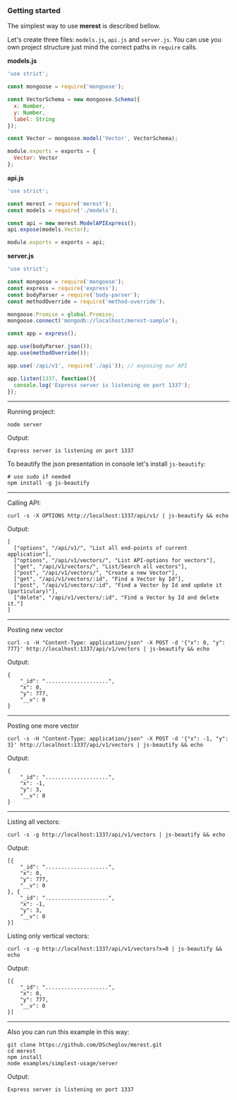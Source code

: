 ### Getting started

The simplest way to use **merest** is described bellow.

Let's create three files: `models.js`, `api.js` and `server.js`.
You can use you own project structure just mind the correct paths
in `require` calls.


**models.js**
```javascript
'use strict';

const mongoose = require('mongoose');

const VectorSchema = new mongoose.Schema({
  x: Number,
  y: Number,
  label: String
});

const Vector = mongoose.model('Vector', VectorSchema);

module.exports = exports = {
  Vector: Vector
};
```

**api.js**
```javascript
'use strict';

const merest = require('merest');
const models = require('./models');

const api = new merest.ModelAPIExpress();
api.expose(models.Vector);

module.exports = exports = api;
```

**server.js**
```javascript
'use strict';

const mongoose = require('mongoose');
const express = require('express');
const bodyParser = require('body-parser');
const methodOverride = require('method-override');

mongoose.Promise = global.Promise;
mongoose.connect('mongodb://localhost/merest-sample');

const app = express();

app.use(bodyParser.json());
app.use(methodOverride());

app.use('/api/v1', require('./api')); // exposing our API

app.listen(1337, function(){
  console.log('Express server is listening on port 1337');
});
```

-----------------------------------------------------------
Running project:
```shell
node server
```

Output:
```shell
Express server is listening on port 1337
```

To beautify the json presentation in console let's install `js-beautify`:
```shell
# use sudo if needed
npm install -g js-beautify
```


-----------------------------------------------------------
Calling API:
```shell
curl -s -X OPTIONS http://localhost:1337/api/v1/ | js-beautify && echo
```


Output:
```shell
[
  ["options", "/api/v1/", "List all end-points of current application"],
  ["options", "/api/v1/vectors/", "List API-options for vectors"],
  ["get", "/api/v1/vectors/", "List/Search all vectors"],
  ["post", "/api/v1/vectors/", "Create a new Vector"],
  ["get", "/api/v1/vectors/:id", "Find a Vector by Id"],
  ["post", "/api/v1/vectors/:id", "Find a Vector by Id and update it (particulary)"],
  ["delete", "/api/v1/vectors/:id", "Find a Vector by Id and delete it."]
]
```

----------------------------------------------
Posting new vector
```shell
curl -s -H "Content-Type: application/json" -X POST -d '{"x": 0, "y": 777}' http://localhost:1337/api/v1/vectors | js-beautify && echo
```

Output:
```shell
{
    "_id": "....................",
    "x": 0,
    "y": 777,
    "__v": 0
}
```


----------------------------------------------
Posting one more vector
```shell
curl -s -H "Content-Type: application/json" -X POST -d '{"x": -1, "y": 3}' http://localhost:1337/api/v1/vectors | js-beautify && echo
```

Output:
```shell
{
    "_id": "....................",
    "x": -1,
    "y": 3,
    "__v": 0
}
```

----------------------------------------------
Listing all vectors:
```shell
curl -s -g http://localhost:1337/api/v1/vectors | js-beautify && echo
```
Output:
```shell
[{
    "_id": "....................",
    "x": 0,
    "y": 777,
    "__v": 0
}, {
    "_id": "....................",
    "x": -1,
    "y": 3,
    "__v": 0
}]
```

Listing only vertical vectors:
```shell
curl -s -g http://localhost:1337/api/v1/vectors?x=0 | js-beautify && echo
```
Output:
```shell
[{
    "_id": "....................",
    "x": 0,
    "y": 777,
    "__v": 0
}]
```

----------------------------------------------
Also you can run this example in this way:

```shell
git clone https://github.com/DScheglov/merest.git
cd merest
npm install
node examples/simplest-usage/server
```

Output:
```shell
Express server is listening on port 1337
```
